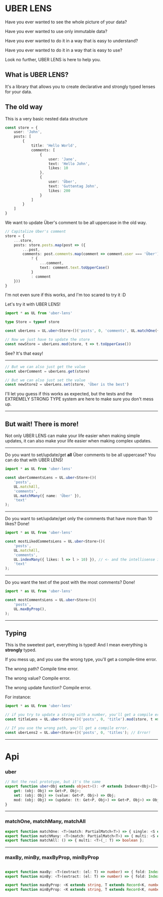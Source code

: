 # UBER LENS

Have you ever wanted to see the whole picture of your data?

Have you ever wanted to use only immutable data?

Have you ever wanted to do it in a way that is easy to understand?

Have you ever wanted to do it in a way that is easy to use?

Look no further, UBER LENS is here to help you.

## What is UBER LENS?

It's a library that allows you to create declarative and strongly typed lenses for your data.

## The old way

This is a very basic nested data structure
```typescript
const store = {
    user: 'John',
    posts: [
        {
            title: 'Hello World',
            comments: [
                {
                    user: 'Jane',
                    text: 'Hello John',
                    likes: 10
                },
                {
                    user: 'Über',
                    text: 'Guttentag John',
                    likes: 200
                }
            ]
        }
    ]
}
```

We want to update Über's comment to be all uppercase in the old way.
```typescript
// Capitalize Über's comment
store = {
    ...store,
    posts: store.posts.map(post => ({
        ...post,
        comments: post.comments.map(comment => comment.user === 'Über')
            ? {
                ...comment,
                text: comment.text.toUpperCase()
            }
            : comment
    }))
}

```

I'm not even sure if this works, and I'm too scared to try it :D

Let's try it with UBER LENS!

```typescript
import * as UL from 'uber-lens'

type Store = typeof store

const uberLens = UL.uber<Store>()('posts', 0, 'comments', UL.matchOne({name: 'Über'}), 'text');

// Now we just have to update the store
const newStore = uberLens.mod(store, t => t.toUpperCase())
```

See? It's that easy!

---

```typescript
// But we can also just get the value
const uberComment = uberLens.get(store)

// But we can also just set the value
const newStore2 = uberLens.set(store, 'Über is the best')
```

I'll let you guess if this works as expected, but the tests and the EXTREMELY STRONG TYPE system are here to make sure 
you don't mess up.

---

## But wait! There is more!

Not only UBER LENS can make your life easier when making simple updates, it can also make your life easier when making
complex updates.

---

Do you want to set/update/get **all** Über comments to be all uppercase? You can do that with UBER LENS!
```typescript
import * as UL from 'uber-lens'

const uberCommentsLens = UL.uber<Store>()(
    'posts', 
    UL.matchAll, 
    'comments', 
    UL.matchMany({ name: 'Über' }), 
    'text'
);
```
---
Do you want to set/update/get only the comments that have more than 10 likes? Done!
```typescript
import * as UL from 'uber-lens'

const mostLikedCommetsLens = UL.uber<Store>()(
    'posts', 
    UL.matchAll, 
    'comments', 
    UL.indexMany({ likes: l => l > 10) }), // <- and the intellisense is here to help you
    'text'
);
```
---
Do you want the text of the post with the most comments? Done!
```typescript
import * as UL from 'uber-lens'

const mostCommentsLens = UL.uber<Store>()(
    'posts', 
    UL.maxByProp(),
);
```
---
## Typing

This is the sweetest part, everything is typed! And I mean everything is **strongly** typed.

If you mess up, and you use the wrong type, you'll get a compile-time error.

The wrong path? Compile time error.

The wrong value? Compile error.

The wrong update function? Compile error.

For instance: 
```typescript
import * as UL from 'uber-lens'

// if you try to update a string with a number, you'll get a compile error.
const titleLens = UL.uber<Store>()('posts', 0, 'title').mod(store, t => t + 1); // Error!

// If you use the wrong path, you'll get a compile error.
const uberLens2 = UL.uber<Store>()('posts', 0, 'titles'); // Error!
```

---

# Api

### uber
```typescript
// Not the real prototype, but it's the same
export function uber<Obj extends object>(): <P extends Indexer<Obj>[]>(...indexers: P) => {
    get: (obj: Obj) => Get<P, Obj>;
    set: (obj: Obj) => (value: Get<P, Obj>) => Obj;
    mod: (obj: Obj) => (update: (t: Get<P, Obj>) => Get<P, Obj>) => Obj;
}
```

---

### matchOne, matchMany, matchAll
```typescript
export function matchOne: <T>(match: PartialMatch<T>) => { single: <S extends T>(obj: S) => boolean };
export function matchMany: <T>(match: PartialMatch<T>) => { multi: <S extends T>(obj: S) => boolean };
export function matchAll: () => { multi: <T>(_: T) => boolean };
```

---

### maxBy, minBy, maxByProp, minByProp
```typescript

export function maxBy: <T>(extract: (el: T) => number) => { fold: Index<T[]> };
export function minBy: <T>(extract: (el: T) => number) => { fold: Index<T[]> };

export function maxByProp: <K extends string, T extends Record<K, number>>(prop: K) => { fold: Index<T[]> };
export function minByProp: <K extends string, T extends Record<K, number>>(prop: K) => { fold: Index<T[]> };
```
